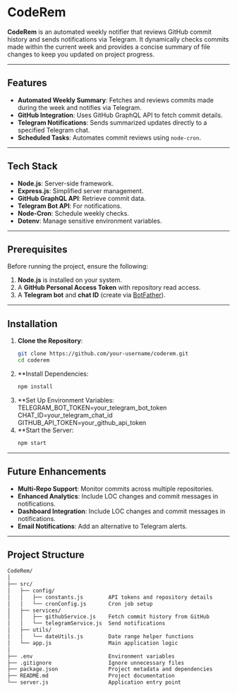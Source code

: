 # CodeRem

**CodeRem** is an automated weekly notifier that reviews GitHub commit history and sends notifications via Telegram. It dynamically checks commits made within the current week and provides a concise summary of file changes to keep you updated on project progress.

---

## Features

- **Automated Weekly Summary**: Fetches and reviews commits made during the week and notifies via Telegram.
- **GitHub Integration**: Uses GitHub GraphQL API to fetch commit details.
- **Telegram Notifications**: Sends summarized updates directly to a specified Telegram chat.
- **Scheduled Tasks**: Automates commit reviews using `node-cron`.

---

## Tech Stack

- **Node.js**: Server-side framework.
- **Express.js**: Simplified server management.
- **GitHub GraphQL API**: Retrieve commit data.
- **Telegram Bot API**: For notifications.
- **Node-Cron**: Schedule weekly checks.
- **Dotenv**: Manage sensitive environment variables.

---

## Prerequisites

Before running the project, ensure the following:

1. **Node.js** is installed on your system.
2. A **GitHub Personal Access Token** with repository read access.
3. A **Telegram bot** and **chat ID** (create via [BotFather](https://core.telegram.org/bots#botfather)).

---

## Installation

1. **Clone the Repository**:
   ```bash
   git clone https://github.com/your-username/coderem.git
   cd coderem
2. **Install Dependencies:
   ```bash
   npm install
3. **Set Up Environment Variables:
   TELEGRAM_BOT_TOKEN=your_telegram_bot_token
   CHAT_ID=your_telegram_chat_id
   GITHUB_API_TOKEN=your_github_api_token
4. **Start the Server:
    ```bash
    npm start

---

## Future Enhancements

- **Multi-Repo Support**: Monitor commits across multiple repositories.
- **Enhanced Analytics**: Include LOC changes and commit messages in notifications.
- **Dashboard Integration**: Include LOC changes and commit messages in notifications.
- **Email Notifications**: Add an alternative to Telegram alerts.

---

## Project Structure
  ```bash
  CodeRem/
  │
  ├── src/
  │   ├── config/
  │   │   ├── constants.js        API tokens and repository details
  │   │   └── cronConfig.js       Cron job setup
  │   ├── services/
  │   │   ├── githubService.js    Fetch commit history from GitHub
  │   │   └── telegramService.js  Send notifications
  │   ├── utils/
  │   │   └── dateUtils.js        Date range helper functions
  │   └── app.js                  Main application logic
  │
  ├── .env                        Environment variables
  ├── .gitignore                  Ignore unnecessary files
  ├── package.json                Project metadata and dependencies
  ├── README.md                   Project documentation
  └── server.js                   Application entry point

```
